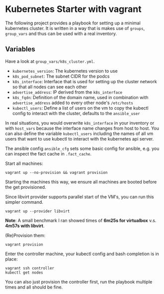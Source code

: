 # Kubernetes Starter with vagrant

The following project provides a playbook for setting up a minimal kubernetes cluster. 
It is written in a way that is makes use of `groups`, `group_vars` and thus can be used 
with a real inventory.

## Variables

Have a look at `group_vars/k8s_cluster.yml`.

- `kubernetes_version`: The kubernetes version to use
- `k8s_pod_subnet`: The subnet CIDR for the podcs
- `k8s_interface`: Interface that is used for setting up the cluster network so that all nodes can see each other
- `advertise_address`: IP derived from the `k8s_interface`
- `k8s_fqdn`: Definition of the domain name, used in combination with `advertise_address` added to every other node's `/etc/hosts`
- `kubectl_users`: Define a list of users on the vm to copy the kubectl config to interact with the cluster, defaults to the `ansible_user`

In real situations, you would overwrite `k8s_interface` in your inventory or with `host_vars` because the interface name changes from 
host to host. You can also define the variable `kubectl_users` including the names of all vm users that want to use kubectl 
to interact with the kubernetes api server.  

The ansible config `ansible_cfg` sets some basic config for ansible, e.g. you can inspect the fact cache in `.fact_cache`.

Start all machines:

    vagrant up --no-provision && vagrant provision

Starting the machines this way, we ensure all machines are booted before the get provisioned.

Since libvirt provider supports parallel start of the VM's, you can run this simpler command.

    vagrant up --provider libvirt

**Note**: A small benchmark I ran showed times of **6m25s for virtualbox** v.s. **4m57s with libvirt**.

(Re)Provision them:

    vagrant provision

Enter the controller machine, your kubectl config and bash completion is in place:

    vagrant ssh controller
    kubectl get nodes

You can also just provision the controller first, run the playbook multiple times and 
all should be fine.